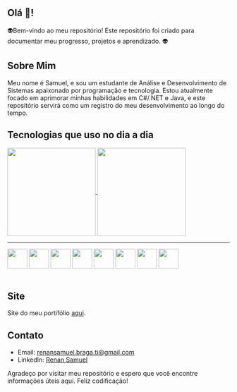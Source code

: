 <!--
**R-SamuelBraga/R-SamuelBraga** is a ✨ _special_ ✨ repository because its `README.md` (this file) appears on your GitHub profile.

Here are some ideas to get you started:

- 🔭 I’m currently working on ...
- 🌱 I’m currently learning ...
- 👯 I’m looking to collaborate on ...
- 🤔 I’m looking for help with ...
- 💬 Ask me about ...
- 📫 How to reach me: ...
- 😄 Pronouns: ...
- ⚡ Fun fact: ...
-->
## Olá 🖖!
👽Bem-vindo ao meu repositório! Este repositório foi criado para documentar meu progresso, projetos e aprendizado. 👽

## Sobre Mim

Meu nome é Samuel, e sou um estudante de Análise e Desenvolvimento de Sistemas apaixonado por programação e tecnologia. Estou atualmente focado em aprimorar minhas habilidades em C#/.NET e Java, e este repositório servirá como um registro do meu desenvolvimento ao longo do tempo.

## Tecnologias que uso no dia a dia

<a href="https://github.com/R-SamuelBraga/R-SamuelBraga/edit/main/README.md">
  <img height=200 align="center" src="https://github-readme-stats.vercel.app/api?username=R-SamuelBraga&show_icons=true&theme=dracula&count_private=true" />
</a>
<a href="https://github.com/R-SamuelBraga">
  <img height=200  align="center" src="https://github-readme-stats.vercel.app/api/top-langs/?username=R-SamuelBraga&size_weight=0.5&count_weight=0.5&&layout=compact&theme=dracula" />
</a>

<hr/>
<div>
  <img height=45 src="https://cdn.jsdelivr.net/gh/devicons/devicon/icons/csharp/csharp-plain.svg" />
  <img height=45 src="https://cdn.jsdelivr.net/gh/devicons/devicon/icons/dotnetcore/dotnetcore-original.svg" />
  <img height=45 src="https://cdn.jsdelivr.net/gh/devicons/devicon/icons/java/java-original-wordmark.svg" />
  <img height=45 src="https://cdn.jsdelivr.net/gh/devicons/devicon/icons/nodejs/nodejs-original-wordmark.svg" />
  <img height=45 src="https://cdn.jsdelivr.net/gh/devicons/devicon/icons/html5/html5-plain-wordmark.svg" />
  <img height=45 src="https://cdn.jsdelivr.net/gh/devicons/devicon/icons/css3/css3-plain-wordmark.svg" />
  <img height=45 src="https://cdn.jsdelivr.net/gh/devicons/devicon/icons/javascript/javascript-plain.svg" />
  <img height=45 src="https://cdn.jsdelivr.net/gh/devicons/devicon/icons/docker/docker-plain-wordmark.svg" /> 
</div>
 <br/>

## Site
 Site do meu portifólio
[aqui](link_para_o_blog).

## Contato

- Email: [renansamuel.braga.ti@gmail.com](mailto:renansamuel.braga.ti@gmail.com)
- LinkedIn: [Renan Samuel](https://www.linkedin.com/in/renan-samuel-braga-515547202/)

Agradeço por visitar meu repositório e espero que você encontre informações úteis aqui. Feliz codificação!
